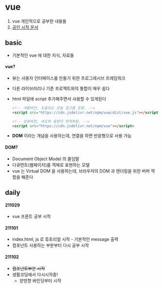 # vue
1. vue 개인적으로 공부한 내용들
2. [공인 시작 문서](https://kr.vuejs.org/v2/guide/index.html)



## basic

- 기본적인 vue 에 대한 지식, 자료들



#### vue?

- 뷰는 사용자 인터페이스를 만들기 위한 프로그레시브 프레임워크

- 다른 라이브러리나 기존 프로젝트와의 통합이 매우 쉽다

- html 파일에 script 추가해주면서 사용할 수 있게된다

  ```html
  <!-- 개발버전, 도움되는 콘솔 경고를 포함. -->
  <script src="https://cdn.jsdelivr.net/npm/vue/dist/vue.js"></script>
  
  <!-- 상용버전, 속도와 용량이 최적화됨. -->
  <script src="https://cdn.jsdelivr.net/npm/vue"></script>
  ```

- **DOM** 이라는 개념을 사용하는데, 연결을 하면 반응형으로 사용 가능



#### DOM?

- Document Object Model 의 줄임말
- 다큐먼트(웹페이지)를 객체로 표현하는 모델
- vue 는 Virtual DOM 을 사용하는데, 브라우저의 DOM 과 렌더링을 위한 버퍼 역할을 해준다






## daily

#### 211029

- vue 프론트 공부 시작



#### 211101

- index.html, js 로 튜토리얼 시작 - 기본적인 message 출력
- 컴포넌트 사용하는 부분부터 다시 공부 시작



#### 211102

- ~~컴포넌트부분 시작~~
- 생활코딩에서 다시시작중!
  - 양방향 바인딩부터 시작

